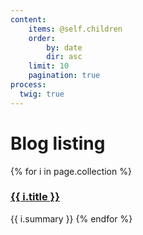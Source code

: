 ```yaml
---
content:
    items: @self.children
    order:
        by: date
        dir: asc
    limit: 10
    pagination: true
process:
  twig: true
---
```


# Blog listing

{% for i in page.collection %}
  <h3><a href="/blog/{{ i.slug }}">{{ i.title }}</a></h3>
  {{ i.summary }}
{% endfor %}
